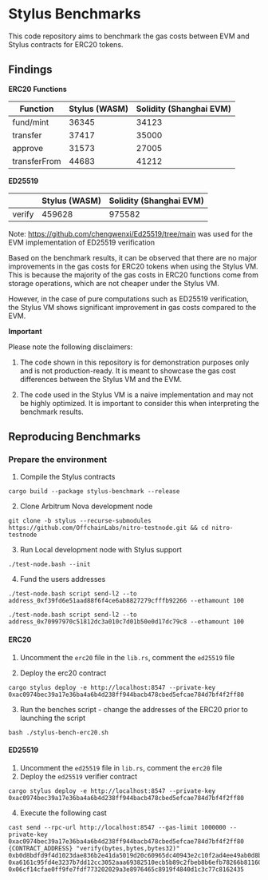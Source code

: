 # Stylus Benchmarks

This code repository aims to benchmark the gas costs between EVM and Stylus contracts for ERC20 tokens.

## Findings

**ERC20 Functions**

| Function     | Stylus (WASM) | Solidity (Shanghai EVM) |
|--------------|---------------|------------------------|
| fund/mint    |  36345        | 34123                  |
| transfer     |  37417        | 35000                  |
| approve      |  31573        | 27005                  |
| transferFrom |  44683        | 41212                  |

**ED25519**

|           | Stylus (WASM)    | Solidity (Shanghai EVM) |
|-----------|------------------|-------------------------|
| verify    |  459628          | 975582                  |


Note:
https://github.com/chengwenxi/Ed25519/tree/main was used for the EVM implementation of ED25519 verification

Based on the benchmark results, it can be observed that there are no major improvements in the gas costs for ERC20 tokens when using the Stylus VM. This is because the majority of the gas costs in ERC20 functions come from storage operations, which are not cheaper under the Stylus VM.

However, in the case of pure computations such as ED25519 verification, the Stylus VM shows significant improvement in gas costs compared to the EVM.

**Important**

Please note the following disclaimers:

1. The code shown in this repository is for demonstration purposes only and is not production-ready. It is meant to showcase the gas cost differences between the Stylus VM and the EVM.

2. The code used in the Stylus VM is a naive implementation and may not be highly optimized. It is important to consider this when interpreting the benchmark results.

## Reproducing Benchmarks

### Prepare the environment

1. Compile the Stylus contracts
```shell
cargo build --package stylus-benchmark --release
```

2. Clone Arbitrum Nova development node
```shell
git clone -b stylus --recurse-submodules https://github.com/OffchainLabs/nitro-testnode.git && cd nitro-testnode
```

3. Run Local development node with Stylus support 
```shell
./test-node.bash --init
```

4. Fund the users addresses

```shell
./test-node.bash script send-l2 --to address_0xf39fd6e51aad88f6f4ce6ab8827279cfffb92266 --ethamount 100
```
```shell
./test-node.bash script send-l2 --to address_0x70997970c51812dc3a010c7d01b50e0d17dc79c8 --ethamount 100
```

#### ERC20

1. Uncomment the `erc20` file in the `lib.rs`, comment the `ed25519` file

2. Deploy the erc20 contract
```shell
cargo stylus deploy -e http://localhost:8547 --private-key 0xac0974bec39a17e36ba4a6b4d238ff944bacb478cbed5efcae784d7bf4f2ff80
```

3. Run the benches script - change the addresses of the ERC20 prior to launching the script
```shell
bash ./stylus-bench-erc20.sh
```

#### ED25519

1. Uncomment the `ed25519` file in `lib.rs`, comment the `erc20` file
2. Deploy the `ed25519` verifier contract

```shell
cargo stylus deploy -e http://localhost:8547 --private-key 0xac0974bec39a17e36ba4a6b4d238ff944bacb478cbed5efcae784d7bf4f2ff80
```

4. Execute the following cast
```shell
cast send --rpc-url http://localhost:8547 --gas-limit 1000000 --private-key 0xac0974bec39a17e36ba4a6b4d238ff944bacb478cbed5efcae784d7bf4f2ff80 {CONTRACT_ADDRESS} "verify(bytes,bytes,bytes32)" 0xb0d8bdfd9f4d1023dae836b2e41da5019d20c60965dc40943e2c10f2ad4ee49ab0d8bdfd9f4d1023dae836b2e41da5019d20c60965dc 0xa6161c95fd4e3237b7dd12cc3052aaa69382510ecb5b89c2fbeb8b6efb78266b81160af2842235a0257fc1d3e968c2c1c9f56f117da3186effcaeda256c38a0d 0x06cf14cfae0ff9fe7fdf773202029a3e8976465c8919f4840d1c3c77c8162435
```